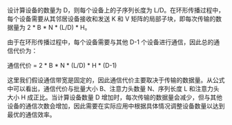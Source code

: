 设计算设备的数量为 D，则每个设备上的子序列长度为 L/D。在环形传播过程中，每个设备需要从其邻居设备接收和发送 K 和 V 矩阵的局部子块，即每次传输的数据量为 2 * B * N * (L/D) * H。

由于在环形传播过程中，每个设备需要与其他 D-1 个设备进行通信，因此总的通信代价为：

通信代价 = 2 * B * N * (L/D) * H * (D-1)

这里我们假设通信带宽是固定的，因此通信代价主要取决于传输的数据量。从公式中可以看出，通信代价与批量大小 B、注意力头数量 N、序列长度 L 和注意力头大小 H 成正比。当计算设备数量 D 增加时，每次传输的数据量会减少，但与其他设备的通信次数会增加，因此需要在实际应用中根据具体情况调整设备数量以达到最优的通信效率。